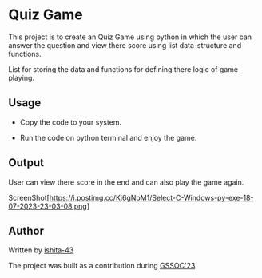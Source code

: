 
# Quiz Game

This project is to create an Quiz Game using python in which the user can  answer the question  and view there score using list data-structure and functions.

List for storing the data and functions for defining there logic of game playing.

## Usage

* Copy the code to your system.

* Run the code on python terminal and enjoy the game.

## Output

User can view there score in the end and can also play the game again.

ScreenShot[https://i.postimg.cc/Kj6gNbM1/Select-C-Windows-py-exe-18-07-2023-23-03-08.png]

## Author

Written by [ishita-43](https://www.github.com/ishita-43)

The project was built as a contribution during [GSSOC'23](https://gssoc.girlscript.tech/).
